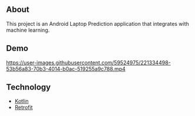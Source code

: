 ## About
This project is an Android Laptop Prediction application that integrates with machine learning.

## Demo
https://user-images.githubusercontent.com/59524975/221334498-53b56a83-70b3-4014-b0ac-519255a9c788.mp4

## Technology
- [Kotlin](https://kotlinlang.org/)
- [Retrofit](https://square.github.io/retrofit/)
